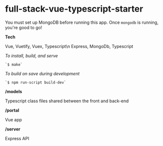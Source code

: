 # full-stack-vue-typescript-starter

You must set up MongoDB before running this app. Once `mongodb` is running, you're good to go!

**Tech**

  Vue, Vuetify, Vuex, Typescript\n
  Express, MongoDb, Typescript

*To install, build, and serve*

    `$ make`

*To build on save during development*

    `$ npm run-script build-dev`

**/models**

  Typescript class files shared between the front and back-end

**/portal**

  Vue app

**/server**

  Express API